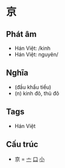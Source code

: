 # 京

## Phát âm
* Hán Việt: /kinh
* Hán Việt: nguyên/

## Nghĩa
* (đầu khẩu tiểu)
* (n) kinh đô, thủ đô

## Tags
* Hán Việt

## Cấu trúc
* 京 = [亠](亠.md) [口](口.md) [小](小.md)

<script>window.HANZI_FIELD='京';</script>